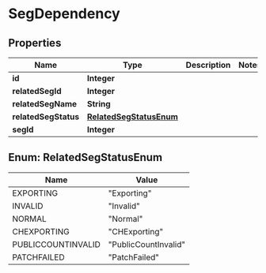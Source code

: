 # SegDependency

## Properties
Name | Type | Description | Notes
------------ | ------------- | ------------- | -------------
**id** | **Integer** |  | 
**relatedSegId** | **Integer** |  | 
**relatedSegName** | **String** |  | 
**relatedSegStatus** | [**RelatedSegStatusEnum**](#RelatedSegStatusEnum) |  | 
**segId** | **Integer** |  | 

<a name="RelatedSegStatusEnum"></a>
## Enum: RelatedSegStatusEnum
Name | Value
---- | -----
EXPORTING | &quot;Exporting&quot;
INVALID | &quot;Invalid&quot;
NORMAL | &quot;Normal&quot;
CHEXPORTING | &quot;CHExporting&quot;
PUBLICCOUNTINVALID | &quot;PublicCountInvalid&quot;
PATCHFAILED | &quot;PatchFailed&quot;
